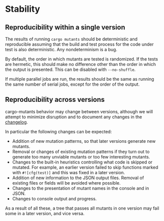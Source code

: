 # Stability

## Reproducibility within a single version

The results of running `cargo mutants` should be deterministic and reproducible assuming that the build and test process for the code under test is also deterministic. Any nondeterminism is a bug.

By default, the order in which mutants are tested is randomized. If the tests are hermetic, this should make no difference other than the order in which the output is presented. This can be disabled with `--no-shuffle`.

If multiple parallel jobs are run, the results should be the same as running the same number of serial jobs, except for the order of the output.

## Reproducibility across versions

cargo-mutants behavior may change between versions, although we will attempt to minimize disruption and to document any changes in the [changelog](changelog.md).

In particular the following changes can be expected:

- Addition of new mutation patterns, so that later versions generate new mutants.
- Removal or changes of existing mutation patterns if they turn out to generate too many unviable mutants or too few interesting mutants.
- Changes to the built-in heuristics controlling what code is skipped or mutated. For example, an earlier version failed to skip functions marked with `#![cfg(test)]` and this was fixed in a later version.
- Addition of new information to the JSON output files. Removal of existing files or fields will be avoided where possible.
- Changes to the presentation of mutant names in the console and in JSON.
- Changes to console output and progress.

As a result of all these, a tree that passes all mutants in one version may fail some in a later version, and vice versa.
